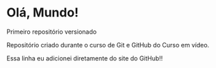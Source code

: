 # Olá, Mundo!
 Primeiro repositório versionado

 Repositório criado durante o curso de Git e GitHub do Curso em vídeo.

 Essa linha eu adicionei diretamente do site do GitHub!!
